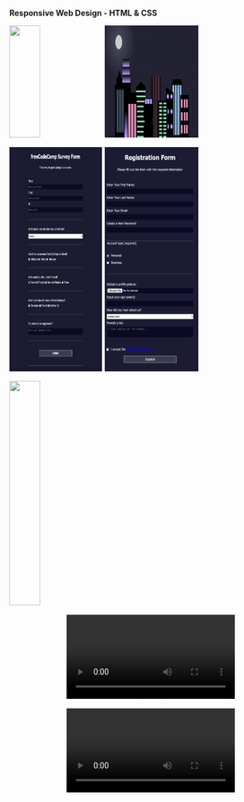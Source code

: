 **Responsive Web Design - HTML & CSS**
<p align="left" width="100%">

<img width="33%" src="https://i.pinimg.com/564x/23/6f/ed/236fedc1fe557a77ce09322973f6ef1a.jpg" style="display" width="200px" height="200px">
<img width="33%" src="https://github.com/traci-porter/github-portfolio/blob/main/images/2024-05-16_08-39-48.png?raw=true" style="display" width="200px" height="200px">
</p>
<p align="left" width="100%">
<img width="33%" src="https://github.com/traci-porter/github-portfolio/blob/main/images/2024-03-21_15-26-41.png?raw=true" style="display" width="300px" height="400px">
<img width="33%" src="https://github.com/traci-porter/github-portfolio/blob/main/images/2024-06-06_13-12-20.png?raw=true" style="display" width="200px" height="400px">
<p>

<p align="left" width="100%">
<img width="33%" src="https://github.com/traci-porter/github-portfolio/blob/main/images/2024-06-06_13-13-15.png?raw=true" style="display" width="300px" height="400px">
</p>
  
<p align="center">
<video src="https://github.com/traci-porter/github-portfolio/assets/146656449/54502659-90d1-4d74-90e4-9001d2fdefd1">
</p>


<p align="center">
<video src="https://github.com/traci-porter/github-portfolio/assets/146656449/c880c89e-690d-420a-8f36-f4ab3cab9d6e">
</p>
